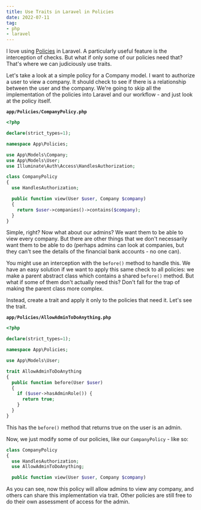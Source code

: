 ```yaml
---
title: Use Traits in Laravel in Policies
date: 2022-07-11
tag:
- php
- laravel
---
```

I love using [Policies](https://laravel.com/docs/9.x/authorization#creating-policies) in Laravel. A particularly useful feature is the interception of checks. But what if only some of our policies need that? That's where we can judiciously use traits.

<!--more-->

Let's take a look at a simple policy for a Company model.  I want to authorize a user to view a company. It should check to see if there is a relationship between the user and the company.  We're going to skip all the implementation of the policies into Laravel and our workflow - and just look at the policy itself.

**`app/Policies/CompanyPolicy.php`**
```php
<?php

declare(strict_types=1);

namespace App\Policies;

use App\Models\Company;
use App\Models\User;
use Illuminate\Auth\Access\HandlesAuthorization;

class CompanyPolicy
{
  use HandlesAuthorization;

  public function view(User $user, Company $company)
  {
    return $user->companies()->contains($company);
  }
}
```

Simple, right? Now what about our admins?  We want them to be able to view every company.  But there are other things that we don't necessarily want them to be able to do (perhaps admins can look at companies, but they can't see the details of the financial bank accounts - no one can).  

You might use an interception with the `before()` method to handle this.  We have an easy solution if we want to apply this same check to all policies: we make a parent abstract class which contains a shared `before()` method.  But what if some of them don't actually need this?  Don't fall for the trap of making the parent class more complex.

Instead, create a trait and apply it only to the policies that need it.  Let's see the trait.

**`app/Policies/AllowAdminToDoAnything.php`**
```php
<?php

declare(strict_types=1);

namespace App\Policies;

use App\Models\User;

trait AllowAdminToDoAnything
{
  public function before(User $user)
  {
    if ($user->hasAdminRole()) {
      return true;
    }
  }
}
```

This has the `before()` method that returns true on the user is an admin.

Now, we just modify some of our policies, like our `CompanyPolicy` - like so:

```php
class CompanyPolicy
{
  use HandlesAuthorization;
  use AllowAdminToDoAnything;

  public function view(User $user, Company $company)
```

As you can see, now this policy will allow admins to view any company, and others can share this implementation via trait.  Other policies are still free to do their own assessment of access for the admin.